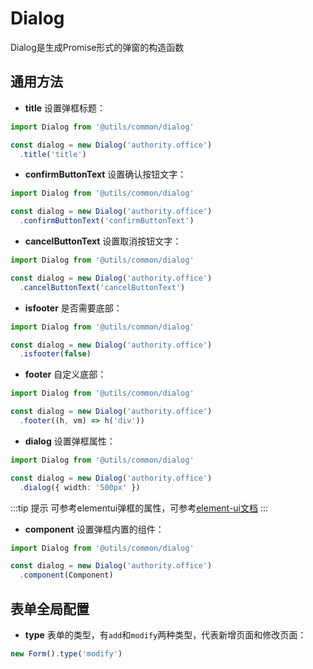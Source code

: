 # Dialog
Dialog是生成Promise形式的弹窗的构造函数

## 通用方法

- **title** 设置弹框标题：

```ts
import Dialog from '@utils/common/dialog'

const dialog = new Dialog('authority.office')
  .title('title')

```

- **confirmButtonText** 设置确认按钮文字：

```ts
import Dialog from '@utils/common/dialog'

const dialog = new Dialog('authority.office')
  .confirmButtonText('confirmButtonText')

```

- **cancelButtonText** 设置取消按钮文字：

```ts
import Dialog from '@utils/common/dialog'

const dialog = new Dialog('authority.office')
  .cancelButtonText('cancelButtonText')

```

- **isfooter** 是否需要底部：

```ts
import Dialog from '@utils/common/dialog'

const dialog = new Dialog('authority.office')
  .isfooter(false)

```

- **footer** 自定义底部：

```ts
import Dialog from '@utils/common/dialog'

const dialog = new Dialog('authority.office')
  .footer((h, vm) => h('div'))

```

- **dialog** 设置弹框属性：

```ts
import Dialog from '@utils/common/dialog'

const dialog = new Dialog('authority.office')
  .dialog({ width: '500px' })

```

:::tip 提示
可参考elementui弹框的属性，可参考[element-ui文档](https://element.eleme.cn/#/zh-CN/component/dialog#attributes)
:::

- **component** 设置弹框内置的组件：

```ts
import Dialog from '@utils/common/dialog'

const dialog = new Dialog('authority.office')
  .component(Component)

```

## 表单全局配置

- **type** 表单的类型，有`add`和`modify`两种类型，代表新增页面和修改页面：

```ts
new Form().type('modify')
```
